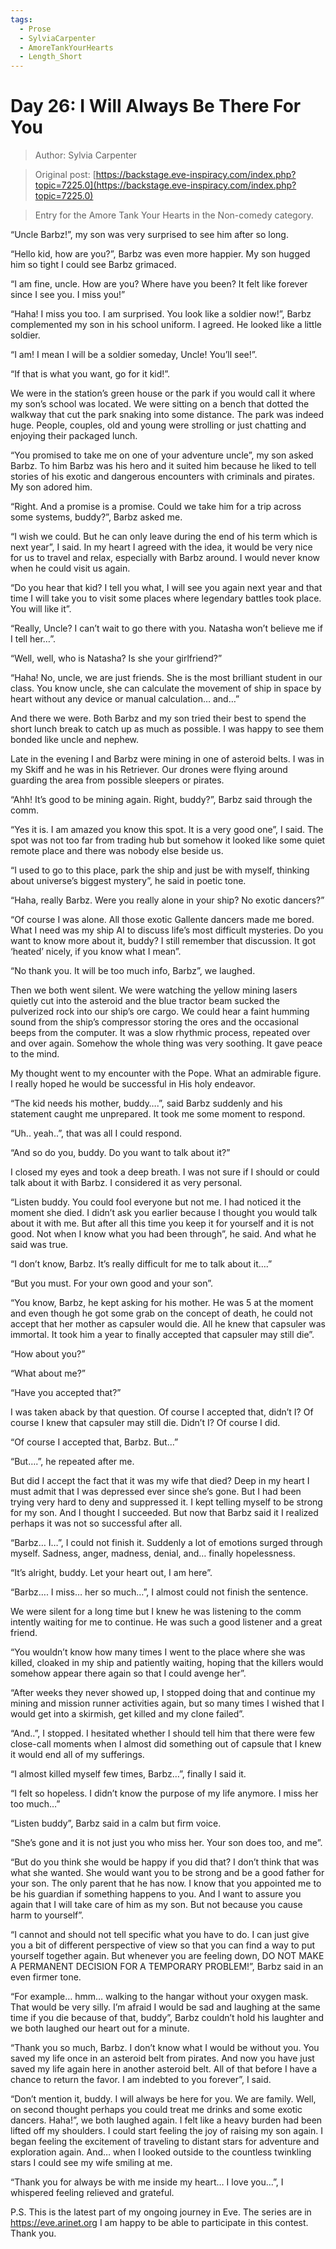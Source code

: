 ```yaml
---
tags:
  - Prose
  - SylviaCarpenter
  - AmoreTankYourHearts
  - Length_Short
---
```


# Day 26: I Will Always Be There For You

> Author: Sylvia Carpenter

> Original post: [https://backstage.eve-inspiracy.com/index.php?topic=7225.0](https://backstage.eve-inspiracy.com/index.php?topic=7225.0)

> Entry for the Amore Tank Your Hearts in the Non-comedy category.


“Uncle Barbz!”, my son was very surprised to see him after so long.

“Hello kid, how are you?”, Barbz was even more happier. My son hugged him so tight I could see Barbz grimaced.

“I am fine, uncle. How are you? Where have you been? It felt like forever since I see you. I miss you!”

“Haha! I miss you too. I am surprised. You look like a soldier now!”, Barbz complemented my son in his school uniform. I agreed. He looked like a little soldier.

“I am! I mean I will be a soldier someday, Uncle! You’ll see!”.

“If that is what you want, go for it kid!”.

We were in the station’s green house or the park if you would call it where my son’s school was located. We were sitting on a bench that dotted the walkway that cut the park snaking into some distance. The park was indeed huge. People, couples, old and young were strolling or just chatting and enjoying their packaged lunch.

“You promised to take me on one of your adventure uncle”, my son asked Barbz. To him Barbz was his hero and it suited him because he liked to tell stories of his exotic and dangerous encounters with criminals and pirates. My son adored him.

“Right. And a promise is a promise. Could we take him for a trip across some systems, buddy?”, Barbz asked me.

“I wish we could. But he can only leave during the end of his term which is next year”, I said. In my heart I agreed with the idea, it would be very nice for us to travel and relax, especially with Barbz around. I would never know when he could visit us again.

“Do you hear that kid? I tell you what, I will see you again next year and that time I will take you to visit some places where legendary battles took place. You will like it”.

“Really, Uncle? I can’t wait to go there with you. Natasha won’t believe me if I tell her…”.

“Well, well, who is Natasha? Is she your girlfriend?”

“Haha! No, uncle, we are just friends. She is the most brilliant student in our class. You know uncle, she can calculate the movement of ship in space by heart without any device or manual calculation… and…”

And there we were. Both Barbz and my son tried their best to spend the short lunch break to catch up as much as possible. I was happy to see them bonded like uncle and nephew.

Late in the evening I and Barbz were mining in one of asteroid belts. I was in my Skiff and he was in his Retriever. Our drones were flying around guarding the area from possible sleepers or pirates.

“Ahh! It’s good to be mining again. Right, buddy?”, Barbz said through the comm.

“Yes it is. I am amazed you know this spot. It is a very good one”, I said. The spot was not too far from trading hub but somehow it looked like some quiet remote place and there was nobody else beside us.

“I used to go to this place, park the ship and just be with myself, thinking about universe’s biggest mystery”, he said in poetic tone.

“Haha, really Barbz. Were you really alone in your ship? No exotic dancers?”

“Of course I was alone. All those exotic Gallente dancers made me bored. What I need was my ship AI to discuss life’s most difficult mysteries. Do you want to know more about it, buddy? I still remember that discussion. It got ‘heated’ nicely, if you know what I mean”.

“No thank you. It will be too much info, Barbz”, we laughed.

Then we both went silent. We were watching the yellow mining lasers quietly cut into the asteroid and the blue tractor beam sucked the pulverized rock into our ship’s ore cargo. We could hear a faint humming sound from the ship’s compressor storing the ores and the occasional beeps from the computer. It was a slow rhythmic process, repeated over and over again. Somehow the whole thing was very soothing. It gave peace to the mind.

My thought went to my encounter with the Pope. What an admirable figure. I really hoped he would be successful in His holy endeavor.

“The kid needs his mother, buddy….”, said Barbz suddenly and his statement caught me unprepared. It took me some moment to respond.

“Uh.. yeah..”, that was all I could respond.

“And so do you, buddy. Do you want to talk about it?”

I closed my eyes and took a deep breath. I was not sure if I should or could talk about it with Barbz. I considered it as very personal.

“Listen buddy. You could fool everyone but not me. I had noticed it the moment she died. I didn’t ask you earlier because I thought you would talk about it with me. But after all this time you keep it for yourself and it is not good. Not when I know what you had been through”, he said. And what he said was true.

“I don’t know, Barbz. It’s really difficult for me to talk about it….”

“But you must. For your own good and your son”.

“You know, Barbz, he kept asking for his mother. He was 5 at the moment and even though he got some grab on the concept of death, he could not accept that her mother as capsuler would die. All he knew that capsuler was immortal. It took him a year to finally accepted that capsuler may still die”.

“How about you?”

“What about me?”

“Have you accepted that?”

I was taken aback by that question. Of course I accepted that, didn’t I? Of course I knew that capsuler may still die. Didn’t I? Of course I did.

“Of course I accepted that, Barbz. But…”

“But….”, he repeated after me.

But did I accept the fact that it was my wife that died? Deep in my heart I must admit that I was depressed ever since she’s gone. But I had been trying very hard to deny and suppressed it. I kept telling myself to be strong for my son. And I thought I succeeded. But now that Barbz said it I realized perhaps it was not so successful after all.

“Barbz… I…”, I could not finish it. Suddenly a lot of emotions surged through myself. Sadness, anger, madness, denial, and… finally hopelessness.

“It’s alright, buddy. Let your heart out, I am here”.

“Barbz…. I miss… her so much…”, I almost could not finish the sentence.

We were silent for a long time but I knew he was listening to the comm intently waiting for me to continue. He was such a good listener and a great friend.

“You wouldn’t know how many times I went to the place where she was killed, cloaked in my ship and patiently waiting, hoping that the killers would somehow appear there again so that I could avenge her”.

“After weeks they never showed up, I stopped doing that and continue my mining and mission runner activities again, but so many times I wished that I would get into a skirmish, get killed and my clone failed”.

“And..”, I stopped. I hesitated whether I should tell him that there were few close-call moments when I almost did something out of capsule that I knew it would end all of my sufferings.

“I almost killed myself few times, Barbz…”, finally I said it.

“I felt so hopeless. I didn’t know the purpose of my life anymore. I miss her too much…”

“Listen buddy”, Barbz said in a calm but firm voice.

“She’s gone and it is not just you who miss her. Your son does too, and me”.

“But do you think she would be happy if you did that? I don’t think that was what she wanted. She would want you to be strong and be a good father for your son. The only parent that he has now. I know that you appointed me to be his guardian if something happens to you. And I want to assure you again that I will take care of him as my son. But not because you cause harm to yourself”.

“I cannot and should not tell specific what you have to do. I can just give you a bit of different perspective of view so that you can find a way to put yourself together again. But whenever you are feeling down, DO NOT MAKE A PERMANENT DECISION FOR A TEMPORARY PROBLEM!”, Barbz said in an even firmer tone.

“For example… hmm… walking to the hangar without your oxygen mask. That would be very silly. I’m afraid I would be sad and laughing at the same time if you die because of that, buddy”, Barbz couldn’t hold his laughter and we both laughed our heart out for a minute.

“Thank you so much, Barbz. I don’t know what I would be without you. You saved my life once in an asteroid belt from pirates. And now you have just saved my life again here in another asteroid belt. All of that before I have a chance to return the favor. I am indebted to you forever”, I said.

“Don’t mention it, buddy. I will always be here for you. We are family. Well, on second thought perhaps you could treat me drinks and some exotic dancers. Haha!”, we both laughed again. I felt like a heavy burden had been lifted off my shoulders. I could start feeling the joy of raising my son again. I began feeling the excitement of traveling to distant stars for adventure and exploration again. And… when I looked outside to the countless twinkling stars I could see my wife smiling at me.

“Thank you for always be with me inside my heart… I love you…”, I whispered feeling relieved and grateful.

P.S. This is the latest part of my ongoing journey in Eve. The series are in https://eve.arinet.org
I am happy to be able to participate in this contest.
Thank you.